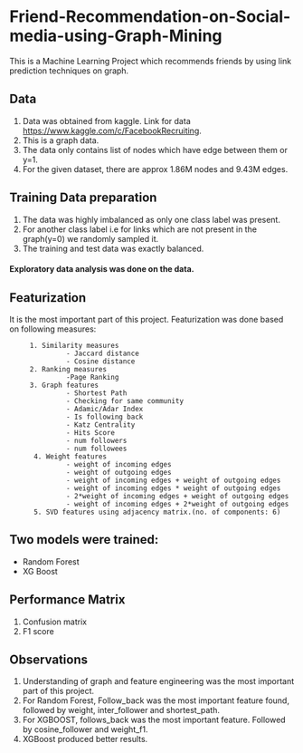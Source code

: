 # Friend-Recommendation-on-Social-media-using-Graph-Mining

This is a Machine Learning Project which recommends  friends by using link prediction techniques on graph.

## Data

   1. Data was obtained from kaggle. Link for data https://www.kaggle.com/c/FacebookRecruiting.
   2. This is a graph data.
   3. The data only contains list of nodes which have edge between them or y=1.
   4. For the given dataset, there are approx 1.86M nodes and 9.43M edges.

## Training Data preparation

   1. The data was highly imbalanced as only one class label was present.
   2. For another class label i.e for links which are not present in the graph(y=0) we randomly sampled it.
   3. The training and test data was exactly balanced.


#### Exploratory data analysis was done on the data.

## Featurization

It is the most important part of this project.
Featurization was done based on following measures:

         1. Similarity measures
                  - Jaccard distance
                  - Cosine distance
         2. Ranking measures
                  -Page Ranking
         3. Graph features
                  - Shortest Path
                  - Checking for same community
                  - Adamic/Adar Index
                  - Is following back
                  - Katz Centrality
                  - Hits Score
                  - num followers
                  - num followees
          4. Weight features
                  - weight of incoming edges
                  - weight of outgoing edges
                  - weight of incoming edges + weight of outgoing edges
                  - weight of incoming edges * weight of outgoing edges
                  - 2*weight of incoming edges + weight of outgoing edges
                  - weight of incoming edges + 2*weight of outgoing edges
          5. SVD features using adjacency matrix.(no. of components: 6)
      
      
## Two models were trained:

   - Random Forest
   - XG Boost
      
## Performance Matrix

   1. Confusion matrix
   2. F1 score

## Observations

   1.  Understanding of graph and feature engineering was the most important part of this project.
   2.  For Random Forest, Follow_back was the most important feature found, followed by weight, inter_follower and shortest_path.
   3.  For XGBOOST, follows_back was the most important feature. Followed by cosine_follower and weight_f1.
   4.  XGBoost produced better results.
